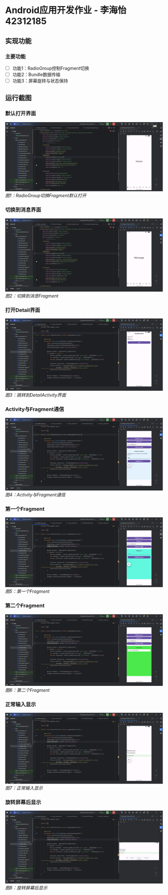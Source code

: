 # Android应用开发作业 -  李海怡 42312185

## 实现功能

###  主要功能
- [ ] 功能1：RadioGroup控制Fragment切换
- [ ] 功能2：Bundle数据传输
- [ ] 功能3：屏幕旋转与状态保持

## 运行截图

### 默认打开界面
![默认打开](Picture/默认打开.png)
*图1：RadioGroup切换Fragment默认打开*

### 切换到消息界面  
![切换界面](Picture/切换到消息Fragment.png)
*图2：切换到消息Fragment*

### 打开Detail界面  
![DetailActivity界面](Picture/跳转到DetailActivity.png)
*图3：跳转到DetailActivity界面*

### Activity与Fragment通信  
![Activity与Fragment通信](Picture/Activity与Fragment通信.png)
*图4：Activity与Fragment通信*

### 第一个Fragment
![第一个Fragment](Picture/第一个Fragment.png)
*图5：第一个Fragment*

### 第二个Fragment
![第二个Fragment](Picture/第二个Fragment.png)
*图6：第二个Fragment*

### 正常输入显示
![正常输入显示](Picture/正常输入显示.png)
*图7：正常输入显示*

### 旋转屏幕后显示
![旋转屏幕后显示](Picture/旋转屏幕后显示.png)
*图8：旋转屏幕后显示*
